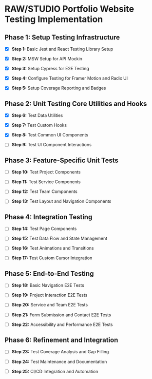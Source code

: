 # RAW/STUDIO Portfolio Website Testing Implementation

## Phase 1: Setup Testing Infrastructure

- [x] **Step 1:** Basic Jest and React Testing Library Setup

- [x] **Step 2:** MSW Setup for API Mockin

- [x] **Step 3:** Setup Cypress for E2E Testing

- [x] **Step 4:** Configure Testing for Framer Motion and Radix UI

- [x] **Step 5:** Setup Coverage Reporting and Badges


## Phase 2: Unit Testing Core Utilities and Hooks

- [x] **Step 6:** Test Data Utilities

- [x] **Step 7:** Test Custom Hooks

- [x] **Step 8:** Test Common UI Components

- [ ] **Step 9:** Test UI Component Interactions


## Phase 3: Feature-Specific Unit Tests

- [ ] **Step 10:** Test Project Components

- [ ] **Step 11:** Test Service Components

- [ ] **Step 12:** Test Team Components

- [ ] **Step 13:** Test Layout and Navigation Components


## Phase 4: Integration Testing

- [ ] **Step 14:** Test Page Components

- [ ] **Step 15:** Test Data Flow and State Management

- [ ] **Step 16:** Test Animations and Transitions

- [ ] **Step 17:** Test Custom Cursor Integration


## Phase 5: End-to-End Testing

- [ ] **Step 18:** Basic Navigation E2E Tests

- [ ] **Step 19:** Project Interaction E2E Tests

- [ ] **Step 20:** Service and Team E2E Tests

- [ ] **Step 21:** Form Submission and Contact E2E Tests

- [ ] **Step 22:** Accessibility and Performance E2E Tests


## Phase 6: Refinement and Integration

- [ ] **Step 23:** Test Coverage Analysis and Gap Filling

- [ ] **Step 24:** Test Maintenance and Documentation

- [ ] **Step 25:** CI/CD Integration and Automation
